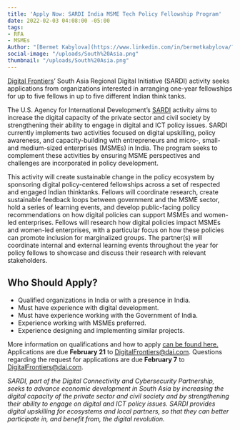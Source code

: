 ```yaml
---
title: 'Apply Now: SARDI India MSME Tech Policy Fellowship Program'
date: 2022-02-03 04:08:00 -05:00
tags:
- RFA
- MSMEs
Author: "[Bermet Kabylova](https://www.linkedin.com/in/bermetkabylova/?originalSubdomain=kg)"
social-image: "/uploads/South%20Asia.png"
thumbnail: "/uploads/South%20Asia.png"
---
```


[Digital Frontiers](https://www.dai.com/our-work/projects/worldwide-digital-frontiers-df)’ South Asia Regional Digital Initiative (SARDI) activity seeks applications from organizations interested in arranging one-year fellowships for up to five fellows in up to five different Indian think tanks. 

<!--more-->

The U.S. Agency for International Development’s [SARDI](https://www.usaid.gov/digital-development/sardi-factsheet) activity aims to increase the digital capacity of the private sector and civil society by strengthening their ability to engage in digital and ICT policy issues. SARDI currently implements two activities focused on digital upskilling, policy awareness, and capacity-building with entrepreneurs and micro-, small- and medium-sized enterprises (MSMEs) in India. The program seeks to complement these activities by ensuring MSME perspectives and challenges are incorporated in policy development.

This activity will create sustainable change in the policy ecosystem by sponsoring digital policy-centered fellowships across a set of respected and engaged Indian thinktanks. Fellows will coordinate research, create sustainable feedback loops between government and the MSME sector, hold a series of learning events, and develop public-facing policy recommendations on how digital policies can support MSMEs and women-led enterprises. Fellows will research how digital policies impact MSMEs and women-led enterprises, with a particular focus on how these policies can promote inclusion for marginalized groups. The partner(s) will coordinate internal and external learning events throughout the year for policy fellows to showcase and discuss their research with relevant stakeholders.

## Who Should Apply?

* Qualified organizations in India or with a presence in India.
* Must have experience with digital development.
* Must have experience working with the Government of India.
* Experience working with MSMEs preferred.
* Experience designing and implementing similar projects.

More information on qualifications and how to apply [can be found here.](/uploads/Digital%20Frontiers%20RFA%202022-05-SARDI-Fellowship-1ecbb7.pdf) Applications are due **February 21** to [DigitalFrontiers@dai.com](mailto:DigitalFrontiers@dai.com). Questions regarding the request for applications are due **February 7** to [DigitalFrontiers@dai.com](mailto:DigitalFrontiers@dai.com). 

*SARDI, part of the Digital Connectivity and Cybersecurity Partnership, seeks to advance economic development in South Asia by increasing the digital capacity of the private sector and civil society and by strengthening their ability to engage on digital and ICT policy issues. SARDI provides digital upskilling for ecosystems and local partners, so that they can better participate in, and benefit from, the digital revolution.*